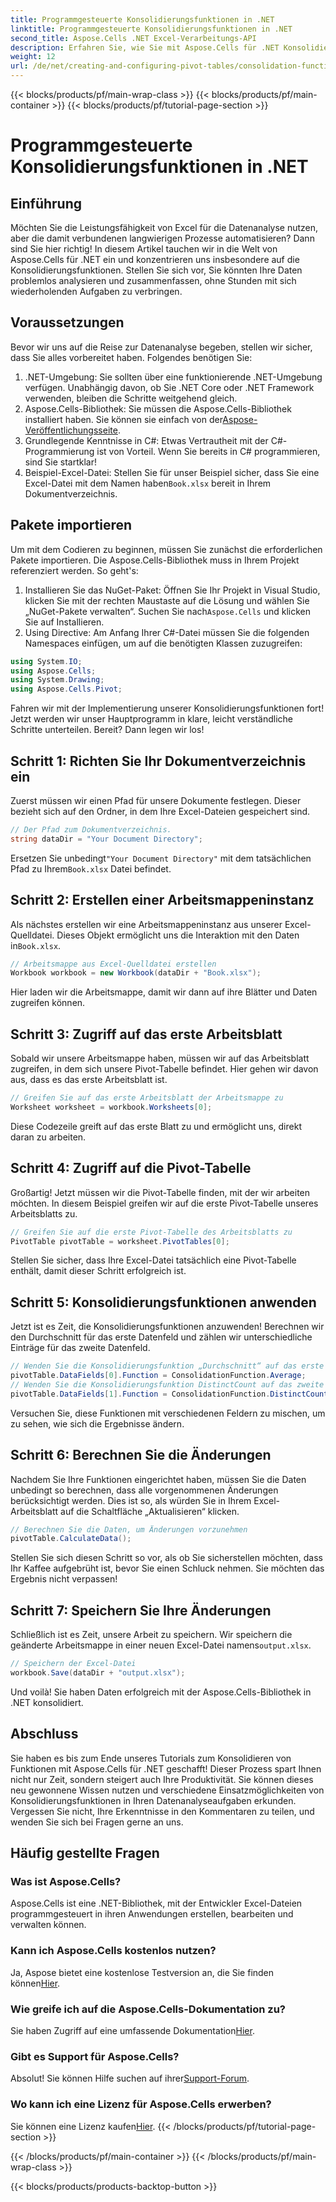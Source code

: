 ```yaml
---
title: Programmgesteuerte Konsolidierungsfunktionen in .NET
linktitle: Programmgesteuerte Konsolidierungsfunktionen in .NET
second_title: Aspose.Cells .NET Excel-Verarbeitungs-API
description: Erfahren Sie, wie Sie mit Aspose.Cells für .NET Konsolidierungsfunktionen programmgesteuert anwenden. Automatisieren Sie Ihre Datenanalyseaufgaben effizient.
weight: 12
url: /de/net/creating-and-configuring-pivot-tables/consolidation-functions/
---
```


{{< blocks/products/pf/main-wrap-class >}}
{{< blocks/products/pf/main-container >}}
{{< blocks/products/pf/tutorial-page-section >}}

# Programmgesteuerte Konsolidierungsfunktionen in .NET

## Einführung
Möchten Sie die Leistungsfähigkeit von Excel für die Datenanalyse nutzen, aber die damit verbundenen langwierigen Prozesse automatisieren? Dann sind Sie hier richtig! In diesem Artikel tauchen wir in die Welt von Aspose.Cells für .NET ein und konzentrieren uns insbesondere auf die Konsolidierungsfunktionen. Stellen Sie sich vor, Sie könnten Ihre Daten problemlos analysieren und zusammenfassen, ohne Stunden mit sich wiederholenden Aufgaben zu verbringen.
## Voraussetzungen
Bevor wir uns auf die Reise zur Datenanalyse begeben, stellen wir sicher, dass Sie alles vorbereitet haben. Folgendes benötigen Sie:
1. .NET-Umgebung: Sie sollten über eine funktionierende .NET-Umgebung verfügen. Unabhängig davon, ob Sie .NET Core oder .NET Framework verwenden, bleiben die Schritte weitgehend gleich.
2.  Aspose.Cells-Bibliothek: Sie müssen die Aspose.Cells-Bibliothek installiert haben. Sie können sie einfach von der[Aspose-Veröffentlichungsseite](https://releases.aspose.com/cells/net/).
3. Grundlegende Kenntnisse in C#: Etwas Vertrautheit mit der C#-Programmierung ist von Vorteil. Wenn Sie bereits in C# programmieren, sind Sie startklar!
4. Beispiel-Excel-Datei: Stellen Sie für unser Beispiel sicher, dass Sie eine Excel-Datei mit dem Namen haben`Book.xlsx` bereit in Ihrem Dokumentverzeichnis.
## Pakete importieren
Um mit dem Codieren zu beginnen, müssen Sie zunächst die erforderlichen Pakete importieren. Die Aspose.Cells-Bibliothek muss in Ihrem Projekt referenziert werden. So geht's:
1.  Installieren Sie das NuGet-Paket: Öffnen Sie Ihr Projekt in Visual Studio, klicken Sie mit der rechten Maustaste auf die Lösung und wählen Sie „NuGet-Pakete verwalten“. Suchen Sie nach`Aspose.Cells` und klicken Sie auf Installieren.
2. Using Directive: Am Anfang Ihrer C#-Datei müssen Sie die folgenden Namespaces einfügen, um auf die benötigten Klassen zuzugreifen:
```csharp
using System.IO;
using Aspose.Cells;
using System.Drawing;
using Aspose.Cells.Pivot;
```
Fahren wir mit der Implementierung unserer Konsolidierungsfunktionen fort!
Jetzt werden wir unser Hauptprogramm in klare, leicht verständliche Schritte unterteilen. Bereit? Dann legen wir los!
## Schritt 1: Richten Sie Ihr Dokumentverzeichnis ein
Zuerst müssen wir einen Pfad für unsere Dokumente festlegen. Dieser bezieht sich auf den Ordner, in dem Ihre Excel-Dateien gespeichert sind.
```csharp
// Der Pfad zum Dokumentverzeichnis.
string dataDir = "Your Document Directory";
```
 Ersetzen Sie unbedingt`"Your Document Directory"` mit dem tatsächlichen Pfad zu Ihrem`Book.xlsx` Datei befindet.
## Schritt 2: Erstellen einer Arbeitsmappeninstanz
Als nächstes erstellen wir eine Arbeitsmappeninstanz aus unserer Excel-Quelldatei. Dieses Objekt ermöglicht uns die Interaktion mit den Daten in`Book.xlsx`.
```csharp
// Arbeitsmappe aus Excel-Quelldatei erstellen
Workbook workbook = new Workbook(dataDir + "Book.xlsx");
```
Hier laden wir die Arbeitsmappe, damit wir dann auf ihre Blätter und Daten zugreifen können.
## Schritt 3: Zugriff auf das erste Arbeitsblatt
Sobald wir unsere Arbeitsmappe haben, müssen wir auf das Arbeitsblatt zugreifen, in dem sich unsere Pivot-Tabelle befindet. Hier gehen wir davon aus, dass es das erste Arbeitsblatt ist.
```csharp
// Greifen Sie auf das erste Arbeitsblatt der Arbeitsmappe zu
Worksheet worksheet = workbook.Worksheets[0];
```
Diese Codezeile greift auf das erste Blatt zu und ermöglicht uns, direkt daran zu arbeiten.
## Schritt 4: Zugriff auf die Pivot-Tabelle
Großartig! Jetzt müssen wir die Pivot-Tabelle finden, mit der wir arbeiten möchten. In diesem Beispiel greifen wir auf die erste Pivot-Tabelle unseres Arbeitsblatts zu.
```csharp
// Greifen Sie auf die erste Pivot-Tabelle des Arbeitsblatts zu
PivotTable pivotTable = worksheet.PivotTables[0];
```
Stellen Sie sicher, dass Ihre Excel-Datei tatsächlich eine Pivot-Tabelle enthält, damit dieser Schritt erfolgreich ist.
## Schritt 5: Konsolidierungsfunktionen anwenden
Jetzt ist es Zeit, die Konsolidierungsfunktionen anzuwenden! Berechnen wir den Durchschnitt für das erste Datenfeld und zählen wir unterschiedliche Einträge für das zweite Datenfeld.
```csharp
// Wenden Sie die Konsolidierungsfunktion „Durchschnitt“ auf das erste Datenfeld an.
pivotTable.DataFields[0].Function = ConsolidationFunction.Average;
// Wenden Sie die Konsolidierungsfunktion DistinctCount auf das zweite Datenfeld an
pivotTable.DataFields[1].Function = ConsolidationFunction.DistinctCount;
```
Versuchen Sie, diese Funktionen mit verschiedenen Feldern zu mischen, um zu sehen, wie sich die Ergebnisse ändern.
## Schritt 6: Berechnen Sie die Änderungen
Nachdem Sie Ihre Funktionen eingerichtet haben, müssen Sie die Daten unbedingt so berechnen, dass alle vorgenommenen Änderungen berücksichtigt werden. Dies ist so, als würden Sie in Ihrem Excel-Arbeitsblatt auf die Schaltfläche „Aktualisieren“ klicken.
```csharp
// Berechnen Sie die Daten, um Änderungen vorzunehmen
pivotTable.CalculateData();
```
Stellen Sie sich diesen Schritt so vor, als ob Sie sicherstellen möchten, dass Ihr Kaffee aufgebrüht ist, bevor Sie einen Schluck nehmen. Sie möchten das Ergebnis nicht verpassen!
## Schritt 7: Speichern Sie Ihre Änderungen
 Schließlich ist es Zeit, unsere Arbeit zu speichern. Wir speichern die geänderte Arbeitsmappe in einer neuen Excel-Datei namens`output.xlsx`.
```csharp
// Speichern der Excel-Datei
workbook.Save(dataDir + "output.xlsx");
```
Und voilà! Sie haben Daten erfolgreich mit der Aspose.Cells-Bibliothek in .NET konsolidiert.
## Abschluss
Sie haben es bis zum Ende unseres Tutorials zum Konsolidieren von Funktionen mit Aspose.Cells für .NET geschafft! Dieser Prozess spart Ihnen nicht nur Zeit, sondern steigert auch Ihre Produktivität. Sie können dieses neu gewonnene Wissen nutzen und verschiedene Einsatzmöglichkeiten von Konsolidierungsfunktionen in Ihren Datenanalyseaufgaben erkunden. Vergessen Sie nicht, Ihre Erkenntnisse in den Kommentaren zu teilen, und wenden Sie sich bei Fragen gerne an uns.
## Häufig gestellte Fragen
### Was ist Aspose.Cells?
Aspose.Cells ist eine .NET-Bibliothek, mit der Entwickler Excel-Dateien programmgesteuert in ihren Anwendungen erstellen, bearbeiten und verwalten können.
### Kann ich Aspose.Cells kostenlos nutzen?
 Ja, Aspose bietet eine kostenlose Testversion an, die Sie finden können[Hier](https://releases.aspose.com).
### Wie greife ich auf die Aspose.Cells-Dokumentation zu?
 Sie haben Zugriff auf eine umfassende Dokumentation[Hier](https://reference.aspose.com/cells/net/).
### Gibt es Support für Aspose.Cells?
 Absolut! Sie können Hilfe suchen auf ihrer[Support-Forum](https://forum.aspose.com/c/cells/9).
### Wo kann ich eine Lizenz für Aspose.Cells erwerben?
 Sie können eine Lizenz kaufen[Hier](https://purchase.aspose.com/buy).
{{< /blocks/products/pf/tutorial-page-section >}}

{{< /blocks/products/pf/main-container >}}
{{< /blocks/products/pf/main-wrap-class >}}

{{< blocks/products/products-backtop-button >}}

